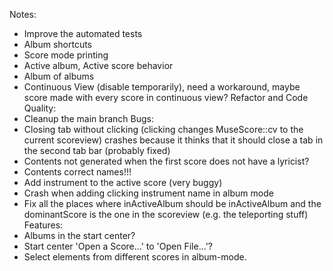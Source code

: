 Notes:
 - Improve the automated tests
 - Album shortcuts
 - Score mode printing
 - Active album, Active score behavior
 - Album of albums
 - Continuous View (disable temporarily), need a workaround, maybe score made with every score in continuous view?
 Refactor and Code Quality:
 - Cleanup the main branch
 Bugs:
 - Closing tab without clicking (clicking changes MuseScore::cv to the current scoreview) crashes because it thinks that it should close a tab in the second tab bar (probably fixed)
 - Contents not generated when the first score does not have a lyricist?
 - Contents correct names!!!
 - Add instrument to the active score (very buggy)
 - Crash when adding clicking instrument name in album mode
 - Fix all the places where inActiveAlbum should be inActiveAlbum and the dominantScore is the one in the scoreview (e.g. the teleporting stuff)
 Features:
 - Albums in the start center?
 - Start center 'Open a Score...' to 'Open File...'?
 - Select elements from different scores in album-mode.

